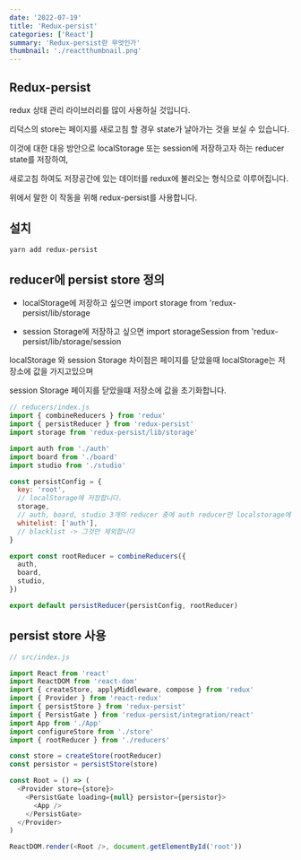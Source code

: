 ```yaml
---
date: '2022-07-19'
title: 'Redux-persist'
categories: ['React']
summary: 'Redux-persist란 무엇인가'
thumbnail: './reactthumbnail.png'
---
```


## Redux-persist

redux 상태 관리 라이브러리를 많이 사용하실 것입니다.

리덕스의 store는 페이지를 새로고침 할 경우 state가 날아가는 것을 보실 수 있습니다.

이것에 대한 대응 방안으로 localStorage 또는 session에 저장하고자 하는 reducer state를 저장하여,

새로고침 하여도 저장공간에 있는 데이터를 redux에 불러오는 형식으로 이루어집니다.

위에서 말한 이 작동을 위해 redux-persist를 사용합니다.

## 설치

```bash
yarn add redux-persist
```

## reducer에 persist store 정의

- localStorage에 저장하고 싶으면 import storage from 'redux-persist/lib/storage

- session Storage에 저장하고 싶으면 import storageSession from 'redux-persist/lib/storage/session

localStorage 와 session Storage 차이점은 페이지를 닫았을때 localStorage는 저장소에 값을 가지고있으며

session Storage 페이지를 닫았을떄 저장소에 값을 초기화합니다.

```javascript
// reducers/index.js
import { combineReducers } from 'redux'
import { persistReducer } from 'redux-persist'
import storage from 'redux-persist/lib/storage'

import auth from './auth'
import board from './board'
import studio from './studio'

const persistConfig = {
  key: 'root',
  // localStorage에 저장합니다.
  storage,
  // auth, board, studio 3개의 reducer 중에 auth reducer만 localstorage에 저장합니다.
  whitelist: ['auth'],
  // blacklist -> 그것만 제외합니다
}

export const rootReducer = combineReducers({
  auth,
  board,
  studio,
})

export default persistReducer(persistConfig, rootReducer)
```

## persist store 사용

```javascript
// src/index.js

import React from 'react'
import ReactDOM from 'react-dom'
import { createStore, applyMiddleware, compose } from 'redux'
import { Provider } from 'react-redux'
import { persistStore } from 'redux-persist'
import { PersistGate } from 'redux-persist/integration/react'
import App from './App'
import configureStore from './store'
import { rootReducer } from './reducers'

const store = createStore(rootReducer)
const persistor = persistStore(store)

const Root = () => (
  <Provider store={store}>
    <PersistGate loading={null} persistor={persistor}>
      <App />
    </PersistGate>
  </Provider>
)

ReactDOM.render(<Root />, document.getElementById('root'))
```
